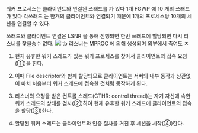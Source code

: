 워커 프로세스는 클라이언트와 연결된 쓰래드를 가 있다
1개 FGWP 에 10 개의 쓰래드가 있다
각쓰래드 는 한개의 클라이언트와 연결되기 때문에 1개의 프로세스당 10개의 세션을 연결할 수 있다.

쓰래드와 클라이언트 연결은 LSNR 을 통해 진행되면 한번 쓰래드에 할당되면 다시 리스너를 찾을숭수 없다.
![](https://i.imgur.com/iP1xuPS.png)
	tb 리스너는 MPROC 에 의해 생성되며 외부에서 죽여도 ㅈ

1. 현재 유휴한 워커 스레드가 있는 워커 프로세스를 찾아서 클라이언트의 접속 요청(①)을 한다.
    
2. 이때 File descriptor와 함께 할당되므로 클라이언트는 서버의 내부 동작과 상관없이 마치 처음부터 워커 스레드에 접속한 것처럼 동작하게 된다.
    
3. 리스너의 요청을 받은 컨트롤 스레드(CTHR: control thread)는 자기 자신에 속한 워커 스레드의 상태를 검사(②)하여 현재 유휴한 워커 스레드에 클라이언트의 접속을 할당(③)한다.
    
4. 할당된 워커 스레드는 클라이언트와 인증 절차를 거친 후 세션을 시작(④)한다.